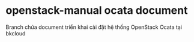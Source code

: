 # openstack-manual ocata document

Branch chứa document triển khai cài đặt hệ thống OpenStack Ocata tại bkcloud
